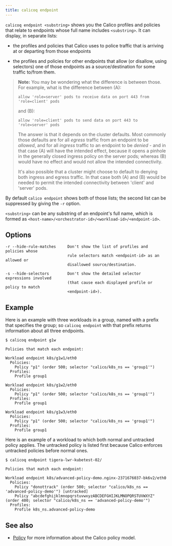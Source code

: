 ```yaml
---
title: calicoq endpoint
---
```


`calicoq endpoint <substring>` shows you the Calico profiles and policies that
relate to endpoints whose full name includes `<substring>`.  It can display, in
separate lists:

- the profiles and policies that Calico uses to police traffic that is arriving
  at or departing from those endpoints

- the profiles and policies for other endpoints that allow (or disallow, using
  selectors) one of those endpoints as a source/destination for some traffic
  to/from them.

> **Note:** You may be wondering what the difference is between those.  For
> example, what is the difference between (A):
>
> ```
> allow 'role=server' pods to receive data on port 443 from 'role=client' pods
> ```
>
> and (B):
>
> ```
> allow 'role=client' pods to send data on port 443 to 'role=server' pods
> ```
>
> The answer is that it depends on the cluster defaults.  Most commonly those
> defaults are for all *egress* traffic from an endpoint to be *allowed*, and for
> all *ingress* traffic to an endpoint to be *denied* - and in that case (A) will
> have the intended effect, because it opens a pinhole in the generally closed
> ingress policy on the server pods; whereas (B) would have no effect and would
> not allow the intended connectivity.
>
> It's also possible that a cluster might choose to default to denying both
> ingress and egress traffic.  In that case both (A) and (B) would be needed to
> permit the intended connectivity between 'client' and 'server' pods.

By default `calico endpoint` shows both of those lists; the second list can be
suppressed by giving the `-r` option.

`<substring>` can be any substring of an endpoint's full name, which is formed
as `<host-name>/<orchestrator-id>/<workload-id>/<endpoint-id>`.

## Options

```
-r --hide-rule-matches     Don't show the list of profiles and policies whose
                           rule selectors match <endpoint-id> as an allowed or
                           disallowed source/destination.

-s --hide-selectors        Don't show the detailed selector expressions involved
                           (that cause each displayed profile or policy to match
                           <endpoint-id>).
```

## Example

Here is an example with three workloads in a group, named with a prefix that
specifies the group; so `calicoq endpoint` with that prefix returns information
about all three endpoints.
```
$ calicoq endpoint g1w

Policies that match each endpoint:

Workload endpoint k8s/g1w1/eth0
  Policies:
    Policy "p1" (order 500; selector "calico/k8s_ns == 'group1'")
  Profiles:
    Profile group1

Workload endpoint k8s/g1w2/eth0
  Policies:
    Policy "p1" (order 500; selector "calico/k8s_ns == 'group1'")
  Profiles:
    Profile group1

Workload endpoint k8s/g1w3/eth0
  Policies:
    Policy "p1" (order 500; selector "calico/k8s_ns == 'group1'")
  Profiles:
    Profile group1
```

Here is an example of a workload to which both normal and untracked policy
applies.  The untracked policy is listed first because Calico enforces
untracked policies before normal ones.
```
$ calicoq endpoint tigera-lwr-kubetest-02/

Policies that match each endpoint:

Workload endpoint k8s/advanced-policy-demo.nginx-2371676037-bk6v2/eth0
  Policies:
    Policy "donottrack" (order 500; selector "calico/k8s_ns == 'advanced-policy-demo'") [untracked]
    Policy "abcdefghijklmnopqrstuvwxyzABCDEFGHIJKLMNOPQRSTUVWXYZ" (order 400; selector "calico/k8s_ns == 'advanced-policy-demo'")
  Profiles:
    Profile k8s_ns.advanced-policy-demo
```

## See also

-  [Policy]({{site.baseurl}}/{{page.version}}/reference/calicoctl/resources/policy) for
   more information about the Calico policy model.
